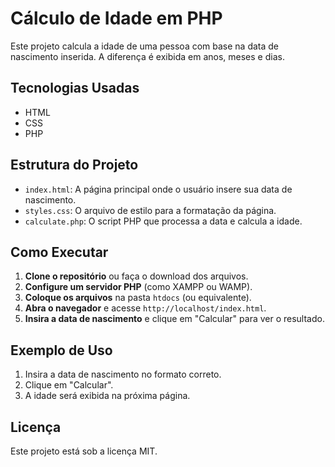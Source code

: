 # Cálculo de Idade em PHP

Este projeto calcula a idade de uma pessoa com base na data de nascimento inserida. A diferença é exibida em anos, meses e dias.

## Tecnologias Usadas

- HTML
- CSS
- PHP

## Estrutura do Projeto

- `index.html`: A página principal onde o usuário insere sua data de nascimento.
- `styles.css`: O arquivo de estilo para a formatação da página.
- `calculate.php`: O script PHP que processa a data e calcula a idade.

## Como Executar

1. **Clone o repositório** ou faça o download dos arquivos.
2. **Configure um servidor PHP** (como XAMPP ou WAMP).
3. **Coloque os arquivos** na pasta `htdocs` (ou equivalente).
4. **Abra o navegador** e acesse `http://localhost/index.html`.
5. **Insira a data de nascimento** e clique em "Calcular" para ver o resultado.

## Exemplo de Uso

1. Insira a data de nascimento no formato correto.
2. Clique em "Calcular".
3. A idade será exibida na próxima página.

## Licença

Este projeto está sob a licença MIT.